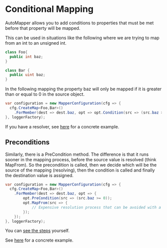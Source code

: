 # Conditional Mapping

AutoMapper allows you to add conditions to properties that must be met before that property will be mapped.

This can be used in situations like the following where we are trying to map from an int to an unsigned int.
```c#
class Foo{
  public int baz;
}

class Bar {
  public uint baz;
}
```

In the following mapping the property baz will only be mapped if it is greater than or equal to 0 in the source object.

```c#
var configuration = new MapperConfiguration(cfg => {
  cfg.CreateMap<Foo,Bar>()
    .ForMember(dest => dest.baz, opt => opt.Condition(src => (src.baz >= 0)));
}, loggerFactory);
```
If you have a resolver, see [here](Custom-value-resolvers.html#resolvers-and-conditions) for a concrete example.
  
## Preconditions

Similarly, there is a PreCondition method. The difference is that it runs sooner in the mapping process, before the source value is resolved (think MapFrom). So the precondition is called, then we decide which will be the source of the mapping (resolving), then the condition is called and finally the destination value is assigned.

```c#
var configuration = new MapperConfiguration(cfg => {
  cfg.CreateMap<Foo,Bar>()
    .ForMember(dest => dest.baz, opt => {
        opt.PreCondition(src => (src.baz >= 0));
        opt.MapFrom(src => {
            // Expensive resolution process that can be avoided with a PreCondition
        });
    });
}, loggerFactory);
```

You can [see the steps](Understanding-your-mapping.html) yourself.

See [here](Custom-value-resolvers.html#resolvers-and-conditions) for a concrete example.
